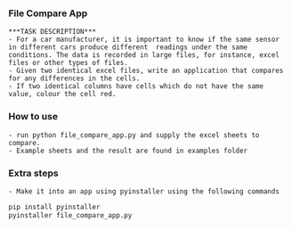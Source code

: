 ### File Compare App
    ***TASK DESCRIPTION***
    - For a car manufacturer, it is important to know if the same sensor in different cars produce different  readings under the same conditions. The data is recorded in large files, for instance, excel files or other types of files.
    - Given two identical excel files, write an application that compares for any differences in the cells.
    - If two identical columns have cells which do not have the same value, colour the cell red.
  
### How to use
    - run python file_compare_app.py and supply the excel sheets to compare.
    - Example sheets and the result are found in examples folder

### Extra steps
    - Make it into an app using pyinstaller using the following commands
``` bash
pip install pyinstaller
pyinstaller file_compare_app.py 
```
